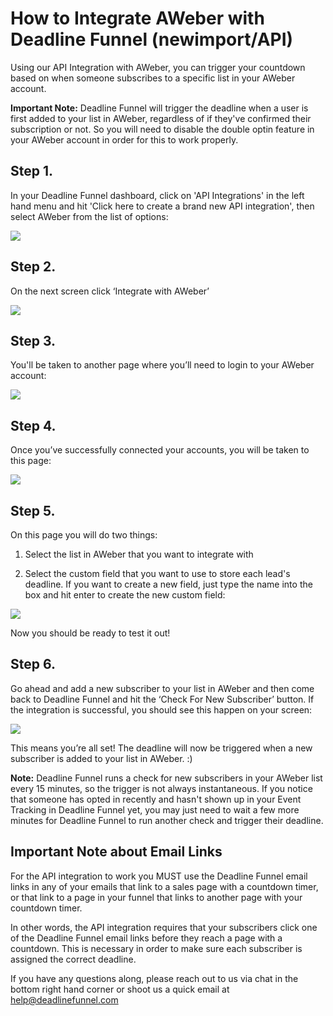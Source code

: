 # How to Integrate AWeber with Deadline Funnel \(newimport/API\)

Using our API Integration with AWeber, you can trigger your countdown based on when someone subscribes to a specific list in your AWeber account.

**Important Note:** Deadline Funnel will trigger the deadline when a user is first added to your list in AWeber, regardless of if they've confirmed their subscription or not. So you will need to disable the double optin feature in your AWeber account in order for this to work properly.

## Step 1.

In your Deadline Funnel dashboard, click on 'API Integrations' in the left hand menu and hit 'Click here to create a brand new API integration', then select AWeber from the list of options:

![](https://s3.amazonaws.com/helpscout.net/docs/assets/53974d6ce4b0c76107b109d1/images/5c118dfd2c7d3a31944f0f24/file-t75ifpWK4p.png)

## Step 2.

On the next screen click ‘Integrate with AWeber’

![](https://s3.amazonaws.com/helpscout.net/docs/assets/53974d6ce4b0c76107b109d1/images/5c118e1504286304a71d4fc2/file-EATN8qNRuy.png)

## Step 3.

You'll be taken to another page where you’ll need to login to your AWeber account:

![](https://s3.amazonaws.com/helpscout.net/docs/assets/53974d6ce4b0c76107b109d1/images/5c118e2204286304a71d4fc4/file-lfiFxA0F3W.png)

## Step 4.

Once you’ve successfully connected your accounts, you will be taken to this page:

![](https://s3.amazonaws.com/helpscout.net/docs/assets/53974d6ce4b0c76107b109d1/images/5c118e3704286304a71d4fc6/file-03XPqxMQLX.png)

## Step 5.

On this page you will do two things:

1. Select the list in AWeber that you want to integrate with

2. Select the custom field that you want to use to store each lead's deadline. If you want to create a new field, just type the name into the box and hit enter to create the new custom field:

![](https://s3.amazonaws.com/helpscout.net/docs/assets/53974d6ce4b0c76107b109d1/images/5c118e692c7d3a31944f0f28/file-QdRWiConHU.png)

Now you should be ready to test it out!

## Step 6.

Go ahead and add a new subscriber to your list in AWeber and then come back to Deadline Funnel and hit the ‘Check For New Subscriber’ button. If the integration is successful, you should see this happen on your screen:

![](https://s3.amazonaws.com/helpscout.net/docs/assets/53974d6ce4b0c76107b109d1/images/5c118e8f04286304a71d4fca/file-SziAY4c2Ao.png)

This means you’re all set! The deadline will now be triggered when a new subscriber is added to your list in AWeber. :\)

**Note:** Deadline Funnel runs a check for new subscribers in your AWeber list every 15 minutes, so the trigger is not always instantaneous. If you notice that someone has opted in recently and hasn't shown up in your Event Tracking in Deadline Funnel yet, you may just need to wait a few more minutes for Deadline Funnel to run another check and trigger their deadline.

## Important Note about Email Links

For the API integration to work you MUST use the Deadline Funnel email links in any of your emails that link to a sales page with a countdown timer, or that link to a page in your funnel that links to another page with your countdown timer.

In other words, the API integration requires that your subscribers click one of the Deadline Funnel email links before they reach a page with a countdown. This is necessary in order to make sure each subscriber is assigned the correct deadline.

If you have any questions along, please reach out to us via chat in the bottom right hand corner or shoot us a quick email at help@deadlinefunnel.com

